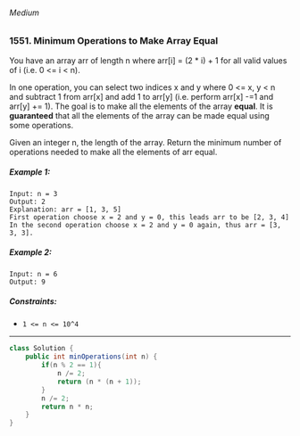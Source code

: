 ###### Medium

### 1551. Minimum Operations to Make Array Equal

You have an array arr of length n where arr[i] = (2 * i) + 1 for all valid values of i (i.e. 0 <= i < n).

In one operation, you can select two indices x and y where 0 <= x, y < n and subtract 1 from arr[x] and add 1 to arr[y] (i.e. perform arr[x] -=1 and arr[y] += 1). The goal is to make all the elements of the array **equal**. It is **guaranteed** that all the elements of the array can be made equal using some operations.

Given an integer n, the length of the array. Return the minimum number of operations needed to make all the elements of arr equal.

 

##### Example 1:
```
Input: n = 3
Output: 2
Explanation: arr = [1, 3, 5]
First operation choose x = 2 and y = 0, this leads arr to be [2, 3, 4]
In the second operation choose x = 2 and y = 0 again, thus arr = [3, 3, 3].
```
##### Example 2:
```
Input: n = 6
Output: 9
``` 

##### Constraints:

- `1 <= n <= 10^4`

***

```java
class Solution {
    public int minOperations(int n) {
        if(n % 2 == 1){
            n /= 2;
            return (n * (n + 1));
        }        
        n /= 2;
        return n * n;
    }
}
```
